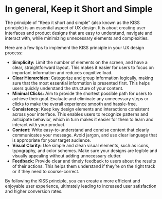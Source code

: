 # In general, Keep it Short and Simple

The principle of “Keep it short and simple” (also known as the KISS principle) is an essential aspect of UX design. It is about creating user interfaces and product designs that are easy to understand, navigate and interact with, while minimizing unnecessary elements and complexities.

Here are a few tips to implement the KISS principle in your UX design process:

- **Simplicity:** Limit the number of elements on the screen, and have a clear, straightforward layout. This makes it easier for users to focus on important information and reduces cognitive load.
- **Clear Hierarchies:** Categorize and group information logically, making sure that the most essential information is presented first. This helps users quickly understand the structure of your content.
- **Minimal Clicks:** Aim to provide the shortest possible path for users to achieve their goal. Evaluate and eliminate any unnecessary steps or clicks to make the overall experience smooth and hassle-free.
- **Consistency:** Keep key design elements and interactions consistent across your interface. This enables users to recognize patterns and anticipate behavior, which in turn makes it easier for them to learn and interact with your product.
- **Content:** Write easy-to-understand and concise content that clearly communicates your message. Avoid jargon, and use clear language that is appropriate for your target audience.
- **Visual Clarity:** Use simple and clean visual elements, such as icons, typography, and color schemes. Make sure your designs are legible and visually appealing without adding unnecessary clutter.
- **Feedback:** Provide clear and timely feedback to users about the results of their actions. This helps them understand if they’re on the right track or if they need to course-correct.

By following the KISS principle, you can create a more efficient and enjoyable user experience, ultimately leading to increased user satisfaction and higher conversion rates.
